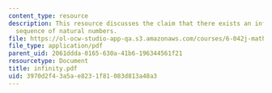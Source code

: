 ```yaml
---
content_type: resource
description: This resource discusses the claim that there exists an infinite decreasing
  sequence of natural numbers.
file: https://ol-ocw-studio-app-qa.s3.amazonaws.com/courses/6-042j-mathematics-for-computer-science-fall-2005/3970d2f43a5ae8231f81083d813a48a3_infinity.pdf
file_type: application/pdf
parent_uid: 2061ddda-0165-630a-41b6-196344561f21
resourcetype: Document
title: infinity.pdf
uid: 3970d2f4-3a5a-e823-1f81-083d813a48a3
---
```

